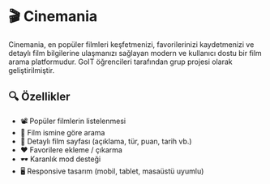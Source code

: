 # 🎬 Cinemania

Cinemania, en popüler filmleri keşfetmenizi, favorilerinizi kaydetmenizi ve detaylı film bilgilerine ulaşmanızı sağlayan modern ve kullanıcı dostu bir film arama platformudur. GoIT öğrencileri tarafından grup projesi olarak geliştirilmiştir.

## 🔍 Özellikler

- 📽️ Popüler filmlerin listelenmesi  
- 🔎 Film ismine göre arama  
- 📄 Detaylı film sayfası (açıklama, tür, puan, tarih vb.)  
- ❤️ Favorilere ekleme / çıkarma  
- 🕶️ Karanlık mod desteği  
- 🖥️ Responsive tasarım (mobil, tablet, masaüstü uyumlu)
